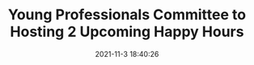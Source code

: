 ---
"title": "Young Professionals Committee to Hosting 2 Upcoming Happy Hours"
"date": "2021-11-3 18:40:26"
"feed_name": "IADC"
"feed_website": "https://www.iadc.org/"
"feed_rss": "https://www.iadc.org/feed/"
"link": "https://www.iadc.org/drillbits/committees/young-professionals-committee-to-hosting-november-and-december-2021-happy-hour-in-houston/"
"source": "None"
"file": "_posts/2021-1-1-13bce59b8b5a7287de427d8b6cd0fb480d04fb08.md"
"accident": "0"
"drilling": "0"
"dead": "0"
"injured": "0"
"arrested": "0"
"place": "unknown place"
"where": "unknown site"
"causes": "unknown"
"place_uri": "unknown place"
---